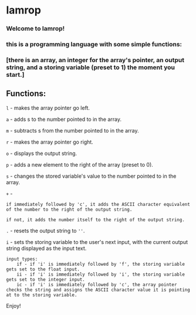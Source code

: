 # lamrop
### Welcome to lamrop!
### this is a programming language with some simple functions:

### [there is an array, an integer for the array's pointer, an output string, and a storing variable (preset to 1) the moment you start.]

## Functions:

`l` - makes the array pointer go left. 

`a` - adds s to the number pointed to in the array.

`m` - subtracts s from the number pointed to in the array.

`r` - makes the array pointer go right.

`o` - displays the output string.

`p` - adds a new element to the right of the array (preset to 0).

`s` - changes the stored variable's value to the number pointed to in the array.

`+` -

    if immediately followed by 'c', it adds the ASCII character equivalent of the number to the right of the output string.
    
    if not, it adds the number itself to the right of the output string.
    
`.` - resets the output string to `''`.

`i` - sets the storing variable to the user's next input, with the current output string displayed as the input text.
    
    input types:
        if - if 'i' is immediately followed by 'f', the storing variable gets set to the float input.
        ii - if 'i' is immediately followed by 'i', the storing variable gets set to the integer input.
        ic - if 'i' is immediately followed by 'c', the array pointer checks the string and assigns the ASCII character value it is pointing at to the storing variable.
        
Enjoy!
